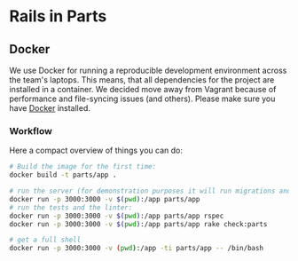 # Rails in Parts

## Docker

We use Docker for running a reproducible development environment across the team's laptops.
This means, that all dependencies for the project are installed in a container.
We decided move away from Vagrant because of performance and file-syncing issues (and others).
Please make sure you have [Docker](https://www.docker.com/get-started) installed.

### Workflow

Here a compact overview of things you can do:

```bash
# Build the image for the first time:
docker build -t parts/app .

# run the server (for demonstration purposes it will run migrations and seeding):
docker run -p 3000:3000 -v $(pwd):/app parts/app
# run the tests and the linter:
docker run -p 3000:3000 -v $(pwd):/app parts/app rspec
docker run -p 3000:3000 -v $(pwd):/app parts/app rake check:parts

# get a full shell
docker run -p 3000:3000 -v (pwd):/app -ti parts/app -- /bin/bash
```
